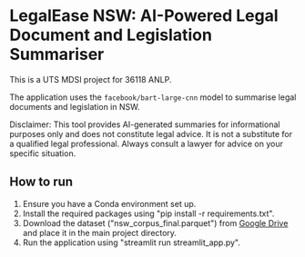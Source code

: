 # LegalEase NSW: AI-Powered Legal Document and Legislation Summariser

This is a UTS MDSI project for 36118 ANLP.

The application uses the `facebook/bart-large-cnn` model to summarise legal documents and legislation in NSW.

Disclaimer: This tool provides AI-generated summaries for informational purposes only and does not constitute legal advice.
It is not a substitute for a qualified legal professional. Always consult a lawyer for advice on your specific situation.

## How to run

1. Ensure you have a Conda environment set up.
2. Install the required packages using "pip install -r requirements.txt".
3. Download the dataset ("nsw_corpus_final.parquet") from [Google Drive](https://drive.google.com/file/d/13pnrYw-5E8Xnk9cwQ36-VxlQQ6NS44TB/view?usp=sharing) and place it in the main project directory.
4. Run the application using "streamlit run streamlit_app.py".
